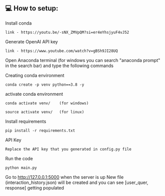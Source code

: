 ## 💻 How to setup:

Install conda
```
link - https://youtu.be/-sNX_ZMVpQM?si=er4eYhsjyuF4vJ52
```

Generate OpenAI API key
```
link - https://www.youtube.com/watch?v=gBSh9JI28UQ
```

Open Anaconda terminal (for windows you can search "anaconda prompt" in the search bar) and type the following commands

Creating conda environment
```
conda create -p venv python==3.8 -y
```

activate conda environment
```
conda activate venv/    (for windows)

source activate venv/   (for linux)
```

Install requirements
```
pip install -r requirements.txt
```

API Key 
```
Replace the API key that you generated in config.py file
```

Run the code
```
python main.py
```

Go to http://127.0.0.1:5000 when the server is up
New file (interaction_history.json) will be created and you can see [user_quer, response] getting populated